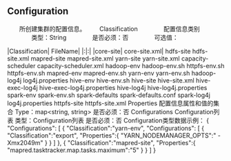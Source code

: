 ## Configuration

　　所创建集群的配置信息。
　　Classification
　　　　配置信息类别
　　　　类型：String
　　　　是否必须：否
　　　　可选值：
    
  |Classification|	FileName|
|:|:|
|core-site|	core-site.xml|
hdfs-site	hdfs-site.xml
mapred-site	mapred-site.xml
yarn-site	yarn-site.xml
capacity-scheduler	capacity-scheduler.xml
hadoop-env	hadoop-env.sh
httpfs-env.sh	httpfs-env.sh
mapred-env	mapred-env.sh
yarn-env	yarn-env.sh
hadoop-log4j	log4j.properties
hive-env	hive-env.sh
hive-site	hive-site.xml
hive-exec-log4j	hive-exec-log4j.properties
hive-log4j	hive-log4j.properties
spark-env	spark-env.sh
spark-defaults	spark-defaults.conf
spark-log4j	log4j.properties
httpfs-site	httpfs-site.xml
Properties
配置信息属性和值的集合
Type：map<string, string>
是否必须：否
Configurations
Configuration列表
类型：Configuration列表
是否必须：否
Configuration类型数据示例：
{
"Configurations": [
{
"Classification":"yarn-env",
     "Configurations": [
      {
         "Classification":"export",
         "Properties":{
                  "YARN_NODEMANAGER_OPTS":" -Xmx2049m"
         }
     }
]
 },
 {
     "Classification":"mapred-site",
     "Properties":{
         "mapred.tasktracker.map.tasks.maximum":"5"
      }
 }
]
}
